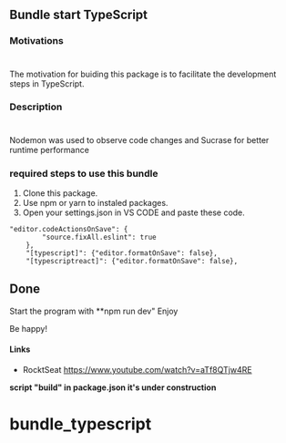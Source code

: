 ## Bundle start TypeScript

### **Motivations**

#

The motivation for buiding this package is to facilitate the development steps in TypeScript.

### **Description**
#
Nodemon was used to observe code changes and Sucrase for better runtime performance

### required steps to use this bundle

1. Clone this package.
2. Use npm or yarn to instaled packages.
3. Open your settings.json in VS CODE and paste these code.

```
"editor.codeActionsOnSave": {
        "source.fixAll.eslint": true
    },
    "[typescript]": {"editor.formatOnSave": false},
    "[typescriptreact]": {"editor.formatOnSave": false},
```

## Done

Start the program with **npm run dev"
Enjoy

Be happy!

#### Links

- RocktSeat
  <https://www.youtube.com/watch?v=aTf8QTjw4RE>

**script "build" in package.json it's under construction**

# bundle_typescript
